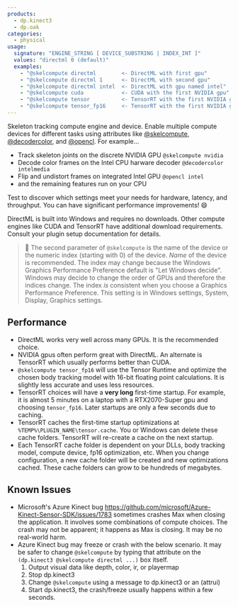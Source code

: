 ```yaml
---
products:
  - dp.kinect3
  - dp.oak
categories:
  - physical
usage:
  signature: "ENGINE_STRING [ DEVICE_SUBSTRING | INDEX_INT ]"
  values: "directml 0 (default)"
  examples:
    - "@skelcompute directml        <- DirectML with first gpu"
    - "@skelcompute directml 1      <- DirectML with second gpu"
    - "@skelcompute directml intel  <- DirectML with gpu named intel"
    - "@skelcompute cuda            <- CUDA with the first NVIDIA gpu"
    - "@skelcompute tensor          <- TensorRT with the first NVIDIA gpu"
    - "@skelcompute tensor_fp16     <- TensorRT with the first NVIDIA gpu, 16-bit floating point"
---
```


Skeleton tracking compute engine and device.
Enable multiple compute devices for different tasks using attributes like
[@skelcompute](skelcompute.md), [@decodercolor](decodercolor.md), and [@opencl](opencl.md).
For example...

 * Track skeleton joints on the discrete NVIDIA GPU `@skelcompute nvidia`
 * Decode color frames on the Intel CPU harware decoder `@decodercolor intelmedia`
 * Flip and undistort frames on integrated Intel GPU `@opencl intel`
 * and the remaining features run on your CPU

Test to discover which settings meet your needs for hardware, latency, and throughput.
You can have significant performance improvements! :smile:

DirectML is built into Windows and requires no downloads. Other compute engines like
CUDA and TensorRT have additional download requirements. Consult your plugin setup
documentation for details.

> :memo: The second parameter of `@skelcompute` is the name of the device or
> the numeric index (starting with 0) of the device. *Name* of the device is recommended.
> The index may change because the Windows Graphics Performance Preference default
> is "Let Windows decide". Windows may decide to change the order of GPUs and therefore
> the indices change. The index *is* consistent when you choose a Graphics Performance
> Preference. This setting is in Windows settings, System, Display, Graphics settings.

## Performance

* DirectML works very well across many GPUs. It is the recommended choice.
* NVIDIA gpus often perform great with DirectML. An alternate is TensorRT which
  usually performs better than CUDA.
* `@skelcompute tensor_fp16` will use the Tensor Runtime and optimize the chosen body tracking model
  with 16-bit floating point calculations. It is slightly less accurate and uses less resources.
* TensorRT choices will have a **very long** first-time startup. For example, it is almost 5 minutes on
  a laptop with a RTX2070-Super gpu and choosing `tensor_fp16`. Later startups are only a few seconds
  due to caching.
* TensorRT caches the first-time startup optimizations at `%TEMP%\PLUGIN_NAME\tensor.cache`.
  You or Windows can delete these cache folders. TensorRT will re-create a cache
  on the next startup.
* Each TensorRT cache folder is dependent on your DLLs, body tracking model,
  compute device, fp16 optimization, etc. When you change configuration, a new cache folder will be
  created and new optimizations cached. These cache folders can grow to be hundreds of megabytes.

## Known Issues

* Microsoft's Azure Kinect bug <https://github.com/microsoft/Azure-Kinect-Sensor-SDK/issues/1783>
  sometimes crashes Max when closing the application. It involves some combinations of compute choices.
  The crash may not be apparent; it happens as Max is closing. It may be no real-world harm.
* Azure Kinect bug may freeze or crash with the below scenario. It may be safer to change
  `@skelcompute` by typing that attribute on the `(dp.kinect3 @skelcompute directml ...)` box itself.
  1. Output visual data like depth, color, ir, or playermap
  2. Stop dp.kinect3
  3. Change `@skelcompute` using a message to dp.kinect3 or an (attrui)
  4. Start dp.kinect3, the crash/freeze usually happens within a few seconds.
